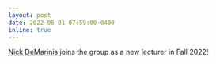 ```yaml
---
layout: post
date: 2022-06-01 07:59:00-0400
inline: true
---
```


[Nick DeMarinis](https://vty.sh/) joins the group as a new lecturer in Fall 2022!
